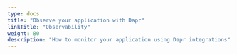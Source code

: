 ```yaml
---
type: docs
title: "Observe your application with Dapr"
linkTitle: "Observability"
weight: 80
description: "How to monitor your application using Dapr integrations"
---
```

